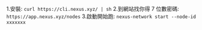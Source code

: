 1.安裝: `curl https://cli.nexus.xyz/ | sh`
2.到網站找你得 7 位數密碼: `https://app.nexus.xyz/nodes`
3.啟動開始跑: `nexus-network start --node-id xxxxxxx`